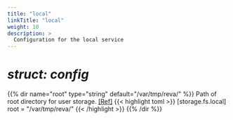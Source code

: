 ```yaml
---
title: "local"
linkTitle: "local"
weight: 10
description: >
  Configuration for the local service
---
```


# _struct: config_

{{% dir name="root" type="string" default="/var/tmp/reva/" %}}
Path of root directory for user storage. [[Ref]](https://github.com/cs3org/reva/tree/master/pkg/storage/fs/local/local.go#L35)
{{< highlight toml >}}
[storage.fs.local]
root = "/var/tmp/reva/"
{{< /highlight >}}
{{% /dir %}}

